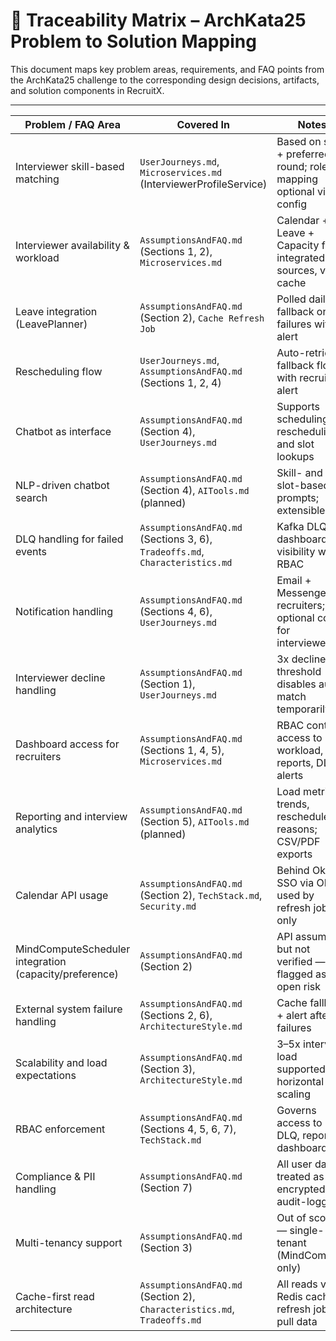 # 📌 Traceability Matrix – ArchKata25 Problem to Solution Mapping

This document maps key problem areas, requirements, and FAQ points from the ArchKata25 challenge to the corresponding
design decisions, artifacts, and solution components in RecruitX.

---

| Problem / FAQ Area                         | Covered In                                                                   | Notes                                                                |
|--------------------------------------------|------------------------------------------------------------------------------|----------------------------------------------------------------------|
| Interviewer skill-based matching           | `UserJourneys.md`, `Microservices.md` (InterviewerProfileService)            | Based on skill + preferred round; role mapping optional via config   |
| Interviewer availability & workload        | `AssumptionsAndFAQ.md` (Sections 1, 2), `Microservices.md`                   | Calendar + Leave + Capacity from integrated sources, via cache       |
| Leave integration (LeavePlanner)          | `AssumptionsAndFAQ.md` (Section 2), `Cache Refresh Job`                      | Polled daily; fallback on failures with alert                        |
| Rescheduling flow                          | `UserJourneys.md`, `AssumptionsAndFAQ.md` (Sections 1, 2, 4)                 | Auto-retries + fallback flow with recruiter alert                    |
| Chatbot as interface                       | `AssumptionsAndFAQ.md` (Section 4), `UserJourneys.md`                        | Supports scheduling, rescheduling, and slot lookups                  |
| NLP-driven chatbot search                  | `AssumptionsAndFAQ.md` (Section 4), `AITools.md` (planned)                   | Skill- and slot-based prompts; extensible                            |
| DLQ handling for failed events             | `AssumptionsAndFAQ.md` (Sections 3, 6), `Tradeoffs.md`, `Characteristics.md` | Kafka DLQs + dashboard visibility with RBAC                          |
| Notification handling                      | `AssumptionsAndFAQ.md` (Sections 4, 6), `UserJourneys.md`                    | Email + Messenger for recruiters; optional config for interviewers |
| Interviewer decline handling               | `AssumptionsAndFAQ.md` (Section 1), `UserJourneys.md`                        | 3x decline threshold disables auto-match temporarily                 |
| Dashboard access for recruiters            | `AssumptionsAndFAQ.md` (Sections 1, 4, 5), `Microservices.md`                | RBAC controls access to workload, reports, DLQ, alerts               |
| Reporting and interview analytics          | `AssumptionsAndFAQ.md` (Section 5), `AITools.md` (planned)                   | Load metrics, trends, reschedule reasons; CSV/PDF exports            |
| Calendar API usage                  | `AssumptionsAndFAQ.md` (Section 2), `TechStack.md`, `Security.md`            | Behind Okta SSO via OIDC; used by refresh jobs only                  |
| MindComputeScheduler integration (capacity/preference) | `AssumptionsAndFAQ.md` (Section 2)                                           | API assumed but not verified — flagged as open risk                  |
| External system failure handling           | `AssumptionsAndFAQ.md` (Sections 2, 6), `ArchitectureStyle.md`               | Cache fallback + alert after 3 failures                              |
| Scalability and load expectations          | `AssumptionsAndFAQ.md` (Section 3), `ArchitectureStyle.md`                   | 3–5x interview load supported via horizontal scaling                 |
| RBAC enforcement                           | `AssumptionsAndFAQ.md` (Sections 4, 5, 6, 7), `TechStack.md`                 | Governs access to DLQ, reports, dashboards                           |
| Compliance & PII handling                  | `AssumptionsAndFAQ.md` (Section 7)                                           | All user data treated as PII; encrypted + audit-logged               |
| Multi-tenancy support                      | `AssumptionsAndFAQ.md` (Section 3)                                           | Out of scope — single-tenant (MindCompute only)                         |
| Cache-first read architecture              | `AssumptionsAndFAQ.md` (Section 2), `Characteristics.md`, `Tradeoffs.md`     | All reads via Redis cache; refresh jobs pull data                    |
